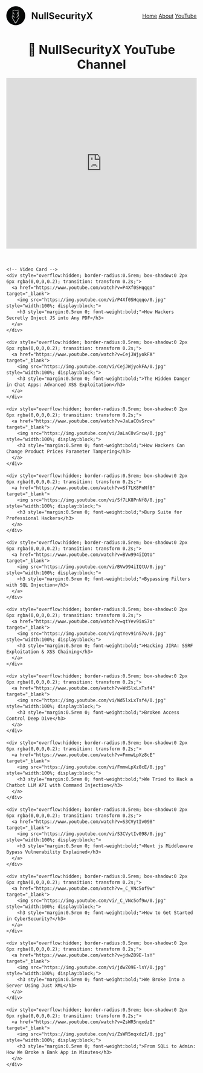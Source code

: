 <header style="display:flex; justify-content:space-between; align-items:center; margin-bottom:2rem;">
  <div style="display:flex; align-items:center; gap:1rem;">
    <img src="/assets/images/logo.png" alt="Logo" style="height:50px; width:50px; border-radius:50%;">
    <span style="font-weight:bold; font-size:1.5rem;">NullSecurityX</span>
  </div>
  <nav style="gap:1rem;">
    <a href="{{ '/' | relative_url }}">Home</a>
    <a href="{{ '/about' | relative_url }}">About</a>
    <a href="{{ '/youtube' | relative_url }}">YouTube</a>
  </nav>
</header>

<main>
  <h1 style="text-align:center; font-size:2rem; margin-bottom:1rem;">🎥 NullSecurityX YouTube Channel</h1>

  <!-- Embed Player -->
  <div style="display:flex; justify-content:center; margin-bottom:2rem;">
    <iframe width="800" height="450" src="https://www.youtube.com/embed/P4Xf0SHqqqo" 
      title="Latest NullSecurityX Video" frameborder="0" allowfullscreen>
    </iframe>
  </div>

  <!-- Video Grid -->
  <div style="display:grid; grid-template-columns:repeat(auto-fit, minmax(250px, 1fr)); gap:1rem;">

    <!-- Video Card -->
    <div style="overflow:hidden; border-radius:0.5rem; box-shadow:0 2px 6px rgba(0,0,0,0.2); transition: transform 0.2s;">
      <a href="https://www.youtube.com/watch?v=P4Xf0SHqqqo" target="_blank">
        <img src="https://img.youtube.com/vi/P4Xf0SHqqqo/0.jpg" style="width:100%; display:block;">
        <h3 style="margin:0.5rem 0; font-weight:bold;">How Hackers Secretly Inject JS into Any PDF</h3>
      </a>
    </div>

    <div style="overflow:hidden; border-radius:0.5rem; box-shadow:0 2px 6px rgba(0,0,0,0.2); transition: transform 0.2s;">
      <a href="https://www.youtube.com/watch?v=CejJWjyokFA" target="_blank">
        <img src="https://img.youtube.com/vi/CejJWjyokFA/0.jpg" style="width:100%; display:block;">
        <h3 style="margin:0.5rem 0; font-weight:bold;">The Hidden Danger in Chat Apps: Advanced XSS Exploitation</h3>
      </a>
    </div>

    <div style="overflow:hidden; border-radius:0.5rem; box-shadow:0 2px 6px rgba(0,0,0,0.2); transition: transform 0.2s;">
      <a href="https://www.youtube.com/watch?v=JaLaC0vSrcw" target="_blank">
        <img src="https://img.youtube.com/vi/JaLaC0vSrcw/0.jpg" style="width:100%; display:block;">
        <h3 style="margin:0.5rem 0; font-weight:bold;">How Hackers Can Change Product Prices Parameter Tampering</h3>
      </a>
    </div>

    <div style="overflow:hidden; border-radius:0.5rem; box-shadow:0 2px 6px rgba(0,0,0,0.2); transition: transform 0.2s;">
      <a href="https://www.youtube.com/watch?v=Sf7LK8PnNf8" target="_blank">
        <img src="https://img.youtube.com/vi/Sf7LK8PnNf8/0.jpg" style="width:100%; display:block;">
        <h3 style="margin:0.5rem 0; font-weight:bold;">Burp Suite for Professional Hackers</h3>
      </a>
    </div>

    <div style="overflow:hidden; border-radius:0.5rem; box-shadow:0 2px 6px rgba(0,0,0,0.2); transition: transform 0.2s;">
      <a href="https://www.youtube.com/watch?v=BVw994iIQtU" target="_blank">
        <img src="https://img.youtube.com/vi/BVw994iIQtU/0.jpg" style="width:100%; display:block;">
        <h3 style="margin:0.5rem 0; font-weight:bold;">Bypassing Filters with SQL Injection</h3>
      </a>
    </div>

    <div style="overflow:hidden; border-radius:0.5rem; box-shadow:0 2px 6px rgba(0,0,0,0.2); transition: transform 0.2s;">
      <a href="https://www.youtube.com/watch?v=qtYev9inS7o" target="_blank">
        <img src="https://img.youtube.com/vi/qtYev9inS7o/0.jpg" style="width:100%; display:block;">
        <h3 style="margin:0.5rem 0; font-weight:bold;">Hacking JIRA: SSRF Exploitation & XSS Chaining</h3>
      </a>
    </div>

    <div style="overflow:hidden; border-radius:0.5rem; box-shadow:0 2px 6px rgba(0,0,0,0.2); transition: transform 0.2s;">
      <a href="https://www.youtube.com/watch?v=Wd5lxLxTsf4" target="_blank">
        <img src="https://img.youtube.com/vi/Wd5lxLxTsf4/0.jpg" style="width:100%; display:block;">
        <h3 style="margin:0.5rem 0; font-weight:bold;">Broken Access Control Deep Dive</h3>
      </a>
    </div>

    <div style="overflow:hidden; border-radius:0.5rem; box-shadow:0 2px 6px rgba(0,0,0,0.2); transition: transform 0.2s;">
      <a href="https://www.youtube.com/watch?v=FmmwLpXz8cE" target="_blank">
        <img src="https://img.youtube.com/vi/FmmwLpXz8cE/0.jpg" style="width:100%; display:block;">
        <h3 style="margin:0.5rem 0; font-weight:bold;">We Tried to Hack a Chatbot LLM API with Command Injection</h3>
      </a>
    </div>

    <div style="overflow:hidden; border-radius:0.5rem; box-shadow:0 2px 6px rgba(0,0,0,0.2); transition: transform 0.2s;">
      <a href="https://www.youtube.com/watch?v=S3CVytIv098" target="_blank">
        <img src="https://img.youtube.com/vi/S3CVytIv098/0.jpg" style="width:100%; display:block;">
        <h3 style="margin:0.5rem 0; font-weight:bold;">Next js Middleware Bypass Vulnerability Explained</h3>
      </a>
    </div>

    <div style="overflow:hidden; border-radius:0.5rem; box-shadow:0 2px 6px rgba(0,0,0,0.2); transition: transform 0.2s;">
      <a href="https://www.youtube.com/watch?v=_C_VNc5of9w" target="_blank">
        <img src="https://img.youtube.com/vi/_C_VNc5of9w/0.jpg" style="width:100%; display:block;">
        <h3 style="margin:0.5rem 0; font-weight:bold;">How to Get Started in CyberSecurity?</h3>
      </a>
    </div>

    <div style="overflow:hidden; border-radius:0.5rem; box-shadow:0 2px 6px rgba(0,0,0,0.2); transition: transform 0.2s;">
      <a href="https://www.youtube.com/watch?v=jdwZ09E-lsY" target="_blank">
        <img src="https://img.youtube.com/vi/jdwZ09E-lsY/0.jpg" style="width:100%; display:block;">
        <h3 style="margin:0.5rem 0; font-weight:bold;">We Broke Into a Server Using Just XML</h3>
      </a>
    </div>

    <div style="overflow:hidden; border-radius:0.5rem; box-shadow:0 2px 6px rgba(0,0,0,0.2); transition: transform 0.2s;">
      <a href="https://www.youtube.com/watch?v=ZsWR5nqxdzI" target="_blank">
        <img src="https://img.youtube.com/vi/ZsWR5nqxdzI/0.jpg" style="width:100%; display:block;">
        <h3 style="margin:0.5rem 0; font-weight:bold;">From SQLi to Admin: How We Broke a Bank App in Minutes</h3>
      </a>
    </div>

  </div>
</main>
